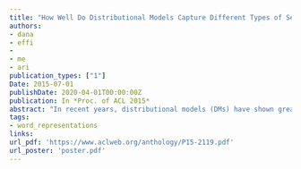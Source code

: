 ```yaml
---
title: "How Well Do Distributional Models Capture Different Types of Semantic Knowledge?"
authors:
- dana
- effi
- 
- me
- ari
publication_types: ["1"]
Date: 2015-07-01
publishDate: 2020-04-01T00:00:00Z
publication: In *Proc. of ACL 2015*
abstract: "In recent years, distributional models (DMs) have shown great success in representing lexical semantics. In this work we show that the extent to which DMs represent semantic knowledge is highly dependent on the type of knowledge. We pose the task of predicting properties of concrete nouns in a supervised setting, and compare between learning taxonomic properties (e.g., animacy) and attributive properties (e.g., size, color). We employ four state-of-the-art DMs as sources of feature representation for this task, and show that they all yield poor results when tested on attributive properties, achieving no more than an average F-score of 0.37 in the binary property prediction task, compared to 0.73 on taxonomic properties. Our results suggest that the distributional hypothesis may not be equally applicable to all types of semantic information."
tags:
- word_representations
links:
url_pdf: 'https://www.aclweb.org/anthology/P15-2119.pdf'
url_poster: 'poster.pdf'
---
```

